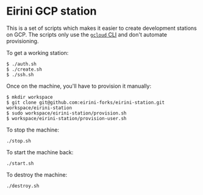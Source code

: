 # Eirini GCP station

This is a set of scripts which makes it easier to create development stations
on GCP. The scripts only use the [`gcloud`
CLI](https://cloud.google.com/sdk/gcloud) and don't automate provisioning.

To get a working station:

```
$ ./auth.sh
$ ./create.sh
$ ./ssh.sh
```

Once on the machine, you'll have to provision it manually:

```
$ mkdir workspace
$ git clone git@github.com:eirini-forks/eirini-station.git workspace/eirini-station
$ sudo workspace/eirini-station/provision.sh
$ workspace/eirini-station/provision-user.sh
```

To stop the machine:

```
./stop.sh
```

To start the machine back:

```
./start.sh
```

To destroy the machine:

```
./destroy.sh
```
